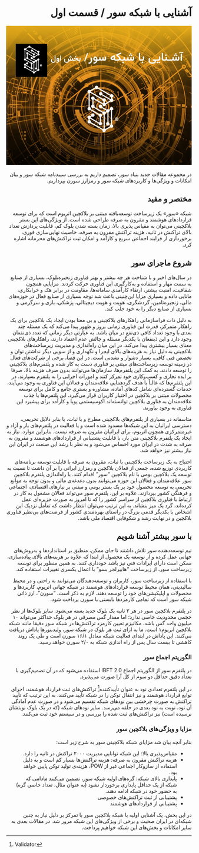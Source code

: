 <div dir="rtl">
  
# آشنایی با شبکه سور / قسمت اول

![Image](10.jpeg)

در مجموعه مقالات جدید بنیاد سور، تصمیم داریم به بررسی سپیدنامه شبکه سور و بیان امکانات و ویژگی‌ها و کاربردهای شبکه سور و رمزارز سورن بپرداریم.

## مختصر و مفید

شبکه «سور» یک زیرساخت توسعه‌یافته مبتنی بر بلاکچین اتریوم است که برای توسعه قراردادهای هوشمند و مقرون به صرفه طراحی شده است. از ویژگی‌های این بستر بلاکچینی می‌توان به مقیاس پذیری بالا، زمان بسته شدن بلوک کم، قابلیت پردازش تعداد بالای تراکنش در ثانیه، هزینه تراکنش مقرون به صرفه، خاصیت نهایی‌سازی فوری، برخورداری از فرایند اجماعی سریع و کارآمد و امکان ثبت تراکنش‌های محرمانه اشاره کرد.

## شروع ماجرای سور

در سال‌های اخیر و با شناخت هر چه بیشتر و بهتر فناوری زنجیره‌بلوک، بسیاری از صنایع به سمت مهار و استفاده و به‌کارگیری این فناوری حرکت کردند. مزایایی همچون شفافیت، امنیت بیشتر، ارتقاء کارآمدی سامانه‌ها، مقاومت در برابر هک و خرابکاری، مانایی داده و بسیاری مزایا این‌چنینی باعث شد توجه بسیاری از صنایع فعال در حوزه‌های مالی، زنجیره‌تامین، گردشگری، هویت و هویت دیجیتالی، پزشکی، بازی و سرگرمی و بسیاری از صنایع دیگر را به خود جلب کند.

به دلیل ذات فراسازمانی راهکارهای بلاکچینی و بی معنا بودن ایجاد یک بلاکچین برای یک راهکار متمرکز، قدرت این فناوری زمانی بروز و ظهور پیدا می‌کند که یک مسئله چند بعدی با وجود تعداد کافی ذی‌نفع در میان باشد. به عبارتی دیگر زمانی که تعدد ذی‌نفعان وجود دارد و این ذینفعان با یکدیگر مسئله و چالش عدم اعتماد دارند، راهکارهای بلاکچینی معنای بسیار بیشتری پیدا می‌کند. در این میان راه‌اندازی و مدیریت زیرساخت‌های بلاکچینی به دلیل نیاز به هزینه‌های بالای ایجرا و نگهداری و از سویی دیگر نداشتن توان و تخصص فنی کافی، بسیار دشوار و نشدنی است. در این فضا، برخی از شرکت‌های فعال در زمینه توسعه زیرساخت‌های مبتنی بر فناوری دست به کار شده و پلتفرم‌های بلاکچینی را توسعه دادند. به کمک این پلتفرم‌ها، سازمان‌ها می‌توانند بدون صرف هزینه بالا، صرفا بر ایده تجاری و کسب‌وکاری خود تمرکز کنند و امورات اجرایی را به پلتفرم بسپارند. در این پلتفرم‌ها که غالباً با هدف گردهمایی علاقه‌مندان و فعالان این فناوری به وجود می‌آیند، خدمات گسترده‌ای شامل کدهای آماده، مشاوره و بستری جامع و کامل برای توسعه محصولات مبتنی بر بلاکچین در اختیار کاربران قرار می‌گیرد. این پلتفرم‌ها با جذب علاقه‌مندان به فناوری بلاکچین توانسته‌اند اکوسیستمی پویا و کارآمد برای پیشبرد این فناوری به وجود بیاورند.

متاسفانه در بسیاری از پلتفرم‌های بلاکچینی مطرح و با ثبات، یا بنابر دلایل تحریمی، دسترسی ایرانیان به این شبکه‌ها مسدود شده است و یا فعالیت در پلتفرم‌های باز و آزاد و غیرمتمرکزی همچون اتریوم، برای ایرانیان مقرون به صرفه نیست. بنابراین موارد، نیاز به ایجاد یک پلتفرم بلاکچینی متن باز، با قابلیت پشتیبانی از قراردادهای هوشمند و مقرون به صرفه به شدت در ایران مورد احساس می‌شود و به نظر با رشد این صنعت در ایران این نیاز بیشتر نیز خواهد شد.

احتیاج به یک زیرساخت بلاکچینی با ثبات، مقرون به صرفه با قابلیت توسعه برنامه‌های کاربردی توزیع شده، جمعی از فعالان بلاکچین و رمزارز ایرانی را بر آن داشت تا نسبت به توسعه یک بلاکچین بومی با نام بلاکچین “سور” اقدام کنند. با راه‌اندازی پلتفرم بلاکچین سور علاقه‌مندان و فعالان این حوزه می‌توانند بدون دغدغه‌ی مالی و بدون توجه به موانع تحریمی به توسعه محصول خود بر یک بستر بومی و مبتنی بر نیازهای اقتصادی، اجتماعی و فرهنگی کشور بپردازند. علاوه بر این، پلتفرم سور می‌تواند فعالان مشغول به کار در ارتباط با فناوری بلاکچین از سراسر کشور را که تا امروز به صورت جزیره‌ای عمل کرده‌اند، گرد یک میز بنشاند. به این ترتیب می‌توان انتظار داشت که تعامل نزدیک این اشخاص با یکدیگر قدمی بزرگ در راستای بهره‌مندی کشور از فرصت‌های بی‌نظیر فناوری بلاکچین و در نهایت رشد و شکوفایی اقتصاد ملی باشد.

## با سور بیشتر آشنا شویم

تیم توسعه‌دهنده سور تلاش داشتند تا جای ممکن، منطبق بر استانداردها و به‌روش‌های جهانی عمل کرده و از توسعه یک محصول از ابتدا که علاوه بر هزینه‌های بالای پیاده‌سازی، ممکن است دارای ایرادات فنی نیز باشد خودداری کنند. به همین منظور برای توسعه زیرساخت سور، از زیرساخت “هایپرلجر بسو” با اعمال یکسری تغییرات استفاده کند.

با استفاده از زیرساخت سور، کاربران و توسعه‌دهندگان می‌توانند به راحتی و در محیط سالیدیتی، همان محیط توسعه قراردادهای هوشمند در شبکه جهانی اتریوم، کاربردها و محصولات و اپلیکیشن‌های خود را توسعه دهند. لازم به ذکر است، “سورن”، ارز ذاتی شبکه سور است که تمامی کارمزدها بایستی با سورن پرداخت شود.

در پلتفرم بلاکچین سور در هر ۲ ثانیه یک بلوک جدید بسته می‌شود. سایز بلوک‌ها از نظر حجمی محدودیت خاصی ندارد؛ اما مقدار گس مصرفی در هر بلوک حداکثر می‌تواند ۱۰ میلیون واحد گس باشد. مکانیزم تعیین کارمزد تراکنش‌ها در شبکه سور دقیقا مانند شبکه بلاکچین اتریوم۱ است. ما به ازای ثبت هر بلوک در شبکه سور، ولیدیتورها پاداش دریافت می‌کنند. این پاداش در ابتدای فعالیت شبکه معادل ۱۶/۱ سورن است و طی یک روند کاهشی تا بیست سال پس از راه اندازی شبکه به ۲/۰ سورن خواهد رسید.

### الگوریتم اجماع سور

در پلتفرم سور از الگوریتم اجماع IBFT 2.0 استفاده می‌شود که در آن تصمیم‌گیری با تعداد دقیق حداقل دو سوم از کل آرا صورت می‌پذیرد.

در این پلتفرم تعدادی نود به عنوان تأییدکننده[^1] تراکنش‌های ثبت قرارداد هوشمند، اجرای توابع قرارداد هوشمند و نیز انتقال توکن را در شبکه تأیید می‌کنند. به این ترتیب که تأیید تراکنش به صورت چرخشی بین نودهای شبکه تقسیم می‌شود و در صورت عدم آمادگی آن نود، نوبت به نود بعدی در حلقه می‌رسد. سایر نودهای شبکه (که در یک بلوک نوبتشان نرسیده است) نیز تراکنش‌های ثبت شده را بررسی و در سیستم خود ثبت می‌کنند.

### مزایا و ویژگی‌های بلاکچین سور

بنابر آنچه بیان شد مزایای شبکه بلاکچینی سور به شرح زیر است:

- مقیاس‌پذیری بالا: این شبکه توانایی مدیریت ۲۰۰۰ تراکنش در ثانیه را دارد.
- هزینه تراکنش مقرون به صرفه: هزینه تراکنش‌ها بسیار کم است و به دلیل استفاده از سازوکار اجماعی غیر از POW، هزینه‌ی تولید توکن پایین خواهد بود.
- پایداری بالای شبکه: گره‌های اولیه شبکه سور، تضمین می‌کنند مادامی که شبکه از یک حداقل پایداری برخوردار نشود (به عنوان مثال، تعداد خاصی گره) به حضور خود در شبکه ادامه دهند.
- پشتیبانی از ثبت تراکنش‌های خصوصی
- پشتیبانی از قراردادهای هوشمند

در این بخش، یک آشنایی اولیه با شبکه بلاکچین سور با تمرکز بر دلیل نیاز به چنین شبکه‌ای در ایران صحبت و برخی از ویژگی‌های این شبکه مرور شد. در مقالات بعدی به سایر امکانات و بخش‌های این شبکه خواهیم پرداخت.

[^1]: Validator

</div>
